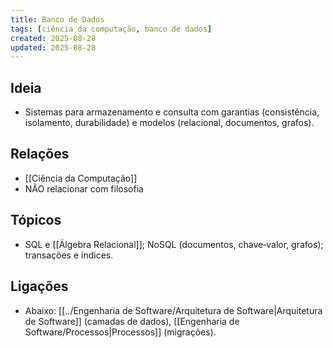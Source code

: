 ```yaml
---
title: Banco de Dados
tags: [ciência da computação, banco de dados]
created: 2025-08-28
updated: 2025-08-28
---
```


## Ideia
- Sistemas para armazenamento e consulta com garantias (consistência, isolamento, durabilidade) e modelos (relacional, documentos, grafos).

## Relações
* [[Ciência da Computação]]
* NÃO relacionar com filosofia

## Tópicos
- SQL e [[Álgebra Relacional]]; NoSQL (documentos, chave‑valor, grafos); transações e índices.

## Ligações
- Abaixo: [[../Engenharia de Software/Arquitetura de Software|Arquitetura de Software]] (camadas de dados), [[Engenharia de Software/Processos|Processos]] (migrações).
